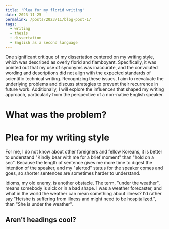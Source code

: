 ```yaml
---
title: 'Plea for my florid writing'
date: 2023-11-25
permalink: /posts/2023/11/blog-post-1/
tags:
  - writing
  - thesis
  - dissertation
  - English as a second language
---
```


One significant critique of my dissertation centered on my writing style, which was described as overly florid and flamboyant. Specifically, it was pointed out that my use of synonyms was inaccurate, and the convoluted wording and descriptions did not align with the expected standards of scientific technical writing. Recognizing these issues, I aim to reevaluate the underlying problems and discuss strategies to prevent their recurrence in future work. Additionally, I will explore the influences that shaped my writing approach, particularly from the perspective of a non-native English speaker.

What was the problem?
======

Plea for my writing style
======

For me, I do not know about other foreigners and fellow Koreans, it is better to understand "Kindly bear with me for a brief moment" than "hold on a sec". Because the length of sentence gives me more time to digest the intention of the speaker, and my "alerted" status for the speaker comes and goes, so shorter sentences are sometimes harder to understand. 

Idioms, my old enemy, is another obstacle. The term, "under the weather", means somebody is sick or in a bad shape. I was a weather forecaster, and what in the world the weather can mean something about illness? I'd rather say "He/she is suffering from illness and might need to be hospitalized.", than "She is under the weather".


Aren't headings cool?
------
